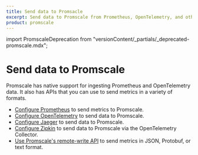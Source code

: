 ```yaml
---
title: Send data to Promsacle
excerpt: Send data to Promscale from Prometheus, OpenTelemetry, and other tools
product: promscale
---
```


import PromscaleDeprecation from "versionContent/_partials/_deprecated-promscale.mdx";

# Send data to Promscale

<PromscaleDeprecation />

Promscale has native support for ingesting Prometheus and OpenTelemetry data.
It also has APIs that you can use to send metrics in a variety of formats.

*   [Configure Prometheus][configure-prometheus] to send metrics to Promscale.
*   [Configure OpenTelemetry][configure-opentelemetry] to send data to Promscale.
*   [Configure Jaeger][configure-jaeger] to send data to Promscale.
*   [Configure Zipkin][configure-zipkin] to send data to Promscale via the
    OpenTelemetry Collector.
*   [Use Promscale's remote-write API][promscale-write-api] to send metrics in
    JSON, Protobuf, or text format.

[configure-jaeger]: /promscale/:currentVersion:/send-data/jaeger/
[configure-opentelemetry]: /promscale/:currentVersion:/send-data/opentelemetry/
[configure-prometheus]: /promscale/:currentVersion:/send-data/prometheus/
[configure-zipkin]: /promscale/:currentVersion:/send-data/zipkin/
[promscale-write-api]: /promscale/:currentVersion:/send-data/remote-write/
